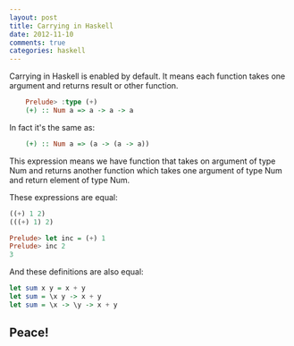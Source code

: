 ```yaml
---
layout: post
title: Carrying in Haskell
date: 2012-11-10
comments: true
categories: haskell
---
```


Carrying in Haskell is enabled by default. It means each function takes one argument and returns result or other function.

``` haskell
    Prelude> :type (+)
    (+) :: Num a => a -> a -> a
```

In fact it's the same as:

``` haskell
    (+) :: Num a => (a -> (a -> a))
```

This expression means we have function that takes on argument of type Num and returns another 
function which takes one argument of type Num and return element of type Num.

These expressions are equal:

``` haskell
((+) 1 2)
(((+) 1) 2)
```

``` haskell 
Prelude> let inc = (+) 1
Prelude> inc 2
3
```

And these definitions are also equal:

``` haskell
let sum x y = x + y 
let sum = \x y -> x + y
let sum = \x -> \y -> x + y
```

## Peace!
